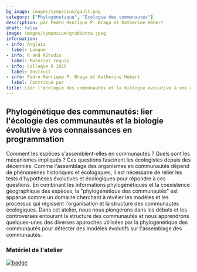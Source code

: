 ```yaml
---
bg_image: images/symposium/gault.png
category: ["Phylogénétique", "Écologie des communautés"]
description: par Pedro Henrique P. Braga et Katherine Hébert
draft: false
image: images/symposium/gradienta.jpeg
information:
- info: Anglais
  label: Langue
- info: R and RStudio
  label: Matériel requis
- info: Colloque R 2019
  label: Instruit
- info: Pedro Henrique P. Braga et Katherine Hébert
  label: Contribué par
title: Lier l'écologie des communautés et la biologie évolutive à vos connaissances en programmation
---
```


## Phylogénétique des communautés: lier l'écologie des communautés et la biologie évolutive à vos connaissances en programmation

Comment les espèces s'assemblent-elles en communautés ? Quels sont les mécanismes impliqués ? Ces questions fascinent les écologistes depuis des décennies. Comme l'assemblage des organismes en communautés dépend de phénomènes historiques et écologiques, il est nécessaire de relier les tests d'hypothèses évolutives et écologiques pour répondre à ces questions. En combinant les informations phylogénétiques et la coexistence géographique des espèces, la "phylogénétique des communautés" est apparue comme un domaine cherchant à révéler les modèles et les processus qui régissent l'organisation et la structure des communautés écologiques. Dans cet atelier, nous nous plongerons dans les débats et les controverses entourant la structure des communautés et nous apprendrons quelques-unes des diverses approches utilisées par la phylogénétique des communautés pour détecter des modèles évolutifs sur l'assemblage des communautés.

### Matériel de l'atelier

[![badge](https://img.shields.io/static/v1?style=for-the-badge&label=Tutoriel&message=Ouvrir&color=BF616A)](https://pedrohbraga.github.io/CommunityPhylogenetics-Workshop/CommunityPhylogenetics-Workshop.html)
